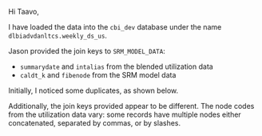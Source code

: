 Hi Taavo,

I have loaded the data into the `cbi_dev` database under the name `dlbiadvdanltcs.weekly_ds_us`.

Jason provided the join keys to `SRM_MODEL_DATA`:
- `summarydate` and `intalias` from the blended utilization data
- `caldt_k` and `fibenode` from the SRM model data

Initially, I noticed some duplicates, as shown below.

Additionally, the join keys provided appear to be different. The node codes from the utilization data vary: some records have multiple nodes either concatenated, separated by commas, or by slashes.

